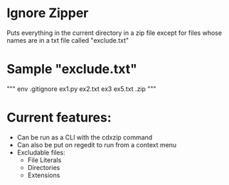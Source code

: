 # Ignore Zipper

Puts everything in the current directory in a zip file except for files 
whose names are in a txt file called "exclude.txt"

# Sample "exclude.txt"
"""
env
.gitignore
ex1.py
ex2.txt
ex3
ex5.txt
.zip
"""
# Current features:
- Can be run as a CLI with the cdxzip command
- Can also be put on regedit to run from a context menu
- Excludable files:
  - File Literals
  - Directories
  - Extensions